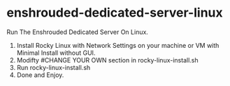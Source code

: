 # enshrouded-dedicated-server-linux
Run The Enshrouded Dedicated Server On Linux.

1. Install Rocky Linux with Network Settings on your machine or VM with Minimal Install without GUI.
2. Modifty #CHANGE YOUR OWN section in rocky-linux-install.sh
3. Run rocky-linux-install.sh
4. Done and Enjoy.
